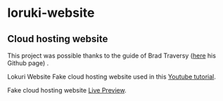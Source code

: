# loruki-website
## Cloud hosting website

This project was possible thanks to the guide of Brad Traversy ([here](https://github.com/bradtraversy) his Github page) .


Lokuri Website
Fake cloud hosting website used in this  [Youtube tutorial](https://www.youtube.com/watch?v=p0bGHP-PXD4).

Fake cloud hosting website [Live Preview](https://upbeat-tereshkova-d300ed.netlify.app).
